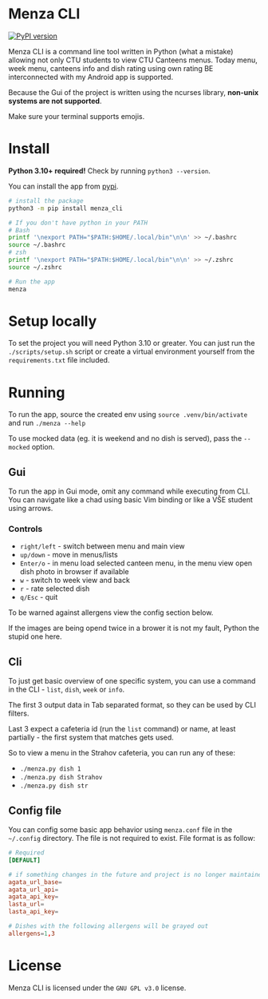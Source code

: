 # Menza CLI
[![PyPI version](https://badge.fury.io/py/menza_cli.svg)](https://badge.fury.io/py/menza_cli)

Menza CLI is a command line tool written in Python (what a mistake)
allowing not only CTU students to view CTU Canteens menus.
Today menu, week menu, canteens info and dish rating using own rating BE
interconnected with my Android app is supported.

Because the Gui of the project is written using the ncurses library,
**non-unix systems are not supported**.

Make sure your terminal supports emojis.

# Install

**Python 3.10+ required!** Check by running `python3 --version`.

You can install the app from [pypi](https://pypi.org/project/menza-cli/).

```bash
# install the package
python3 -m pip install menza_cli

# If you don't have python in your PATH
# Bash
printf '\nexport PATH="$PATH:$HOME/.local/bin"\n\n' >> ~/.bashrc
source ~/.bashrc
# zsh
printf '\nexport PATH="$PATH:$HOME/.local/bin"\n\n' >> ~/.zshrc
source ~/.zshrc

# Run the app
menza
```

# Setup locally
To set the project you will need Python 3.10 or greater.
You can just run the `./scripts/setup.sh` script or create a virtual environment yourself
from the `requirements.txt` file included.

# Running
To run the app, source the created env using `source .venv/bin/activate` and run `./menza --help`

To use mocked data (eg. it is weekend and no dish is served), pass the `--mocked` option.

## Gui
To run the app in Gui mode, omit any command while executing from CLI. You can navigate like
a chad using basic Vim binding or like a VŠE student using arrows.

### Controls
- `right/left` - switch between menu and main view
- `up/down` - move in menus/lists
- `Enter/o` - in menu load selected canteen menu, in the menu view open dish photo in browser if available
- `w` - switch to week view and back
- `r` - rate selected dish
- `q/Esc` - quit

To be warned against allergens view the config section below.

If the images are being opend twice in a brower it is not my fault, Python the stupid one here.


## Cli
To just get basic overview of one specific system, you can use a command in the CLI - `list`, `dish`, `week` or `info`.

The first 3 output data in Tab separated format, so they can be used by CLI filters.

Last 3 expect a cafeteria id (run the `list` command) or name, at least partially - the first system that matches gets used.

So to view a menu in the Strahov cafeteria, you can run any of these:
- `./menza.py dish 1`
- `./menza.py dish Strahov`
- `./menza.py dish str`

## Config file
You can config some basic app behavior using `menza.conf` file in the `~/.config` directory. The file is not required to exist.
File format is as follow:

```conf
# Required
[DEFAULT]

# if something changes in the future and project is no longer maintained
agata_url_base=
agata_url_api=
agata_api_key=
lasta_url=
lasta_api_key=

# Dishes with the following allergens will be grayed out
allergens=1,3
```

# License
Menza CLI is licensed under the `GNU GPL v3.0` license.
